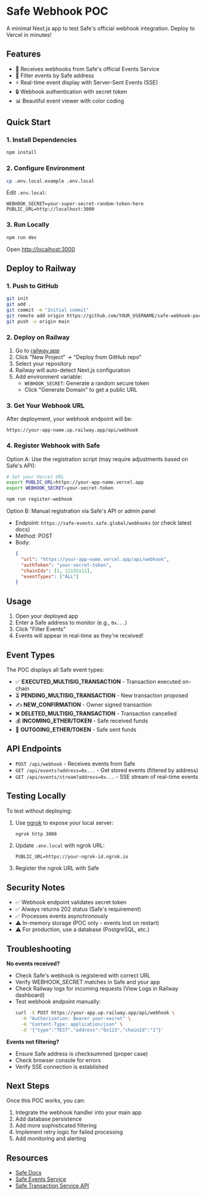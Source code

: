# Safe Webhook POC

A minimal Next.js app to test Safe's official webhook integration. Deploy to Vercel in minutes!

## Features

- 🔐 Receives webhooks from Safe's official Events Service
- 🎯 Filter events by Safe address
- ⚡ Real-time event display with Server-Sent Events (SSE)
- 🔒 Webhook authentication with secret token
- 📊 Beautiful event viewer with color coding

## Quick Start

### 1. Install Dependencies

```bash
npm install
```

### 2. Configure Environment

```bash
cp .env.local.example .env.local
```

Edit `.env.local`:
```env
WEBHOOK_SECRET=your-super-secret-random-token-here
PUBLIC_URL=http://localhost:3000
```

### 3. Run Locally

```bash
npm run dev
```

Open [http://localhost:3000](http://localhost:3000)

## Deploy to Railway

### 1. Push to GitHub

```bash
git init
git add .
git commit -m "Initial commit"
git remote add origin https://github.com/YOUR_USERNAME/safe-webhook-poc.git
git push -u origin main
```

### 2. Deploy on Railway

1. Go to [railway.app](https://railway.app)
2. Click "New Project" → "Deploy from GitHub repo"
3. Select your repository
4. Railway will auto-detect Next.js configuration
5. Add environment variable:
   - `WEBHOOK_SECRET`: Generate a random secure token
   - Click "Generate Domain" to get a public URL

### 3. Get Your Webhook URL

After deployment, your webhook endpoint will be:
```
https://your-app-name.up.railway.app/api/webhook
```

### 4. Register Webhook with Safe

Option A: Use the registration script (may require adjustments based on Safe's API):
```bash
# Set your Vercel URL
export PUBLIC_URL=https://your-app-name.vercel.app
export WEBHOOK_SECRET=your-secret-token

npm run register-webhook
```

Option B: Manual registration via Safe's API or admin panel
- Endpoint: `https://safe-events.safe.global/webhooks` (or check latest docs)
- Method: POST
- Body:
  ```json
  {
    "url": "https://your-app-name.vercel.app/api/webhook",
    "authToken": "your-secret-token",
    "chainIds": [1, 11155111],
    "eventTypes": ["ALL"]
  }
  ```

## Usage

1. Open your deployed app
2. Enter a Safe address to monitor (e.g., `0x...`)
3. Click "Filter Events"
4. Events will appear in real-time as they're received!

## Event Types

The POC displays all Safe event types:

- ✅ **EXECUTED_MULTISIG_TRANSACTION** - Transaction executed on-chain
- ⏳ **PENDING_MULTISIG_TRANSACTION** - New transaction proposed
- ✍️ **NEW_CONFIRMATION** - Owner signed transaction
- ❌ **DELETED_MULTISIG_TRANSACTION** - Transaction cancelled
- 💰 **INCOMING_ETHER/TOKEN** - Safe received funds
- 💸 **OUTGOING_ETHER/TOKEN** - Safe sent funds

## API Endpoints

- `POST /api/webhook` - Receives events from Safe
- `GET /api/events?address=0x...` - Get stored events (filtered by address)
- `GET /api/events/stream?address=0x...` - SSE stream of real-time events

## Testing Locally

To test without deploying:

1. Use [ngrok](https://ngrok.com) to expose your local server:
   ```bash
   ngrok http 3000
   ```

2. Update `.env.local` with ngrok URL:
   ```env
   PUBLIC_URL=https://your-ngrok-id.ngrok.io
   ```

3. Register the ngrok URL with Safe

## Security Notes

- ✅ Webhook endpoint validates secret token
- ✅ Always returns 202 status (Safe's requirement)
- ✅ Processes events asynchronously
- ⚠️ In-memory storage (POC only - events lost on restart)
- ⚠️ For production, use a database (PostgreSQL, etc.)

## Troubleshooting

**No events received?**
- Check Safe's webhook is registered with correct URL
- Verify WEBHOOK_SECRET matches in Safe and your app
- Check Railway logs for incoming requests (View Logs in Railway dashboard)
- Test webhook endpoint manually:
  ```bash
  curl -X POST https://your-app.up.railway.app/api/webhook \
    -H "Authorization: Bearer your-secret" \
    -H "Content-Type: application/json" \
    -d '{"type":"TEST","address":"0x123","chainId":"1"}'
  ```

**Events not filtering?**
- Ensure Safe address is checksummed (proper case)
- Check browser console for errors
- Verify SSE connection is established

## Next Steps

Once this POC works, you can:
1. Integrate the webhook handler into your main app
2. Add database persistence
3. Add more sophisticated filtering
4. Implement retry logic for failed processing
5. Add monitoring and alerting

## Resources

- [Safe Docs](https://docs.safe.global)
- [Safe Events Service](https://github.com/safe-global/safe-events-service)
- [Safe Transaction Service API](https://docs.safe.global/core-api/transaction-service-overview)

